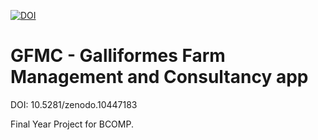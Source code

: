 [![DOI](https://zenodo.org/badge/doi/10.5281/zenodo.10447183.svg)](http://dx.doi.org/10.5281/zenodo.10447183)

# GFMC - Galliformes Farm Management and Consultancy app
DOI: 10.5281/zenodo.10447183

Final Year Project for BCOMP.
